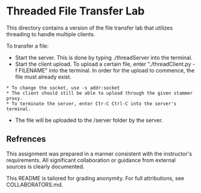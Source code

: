 # Threaded File Transfer Lab

This directory contains a version of the file transfer lab that utilizes
threading to handle multiple clients.

To transfer a file:
* Start the server. This is done by typing ./threadServer into the terminal.
* Start the client upload. To upload a certain file, enter "./threadClient.py -f
FILENAME" into the terminal. In order for the upload to commence, the file
must already exist.
~~~
* To change the socket, use -s addr:socket
* The client should still be able to upload through the given stammer proxy.
* To terminate the server, enter Ctr-C Ctrl-C into the server's terminal.
~~~
* The file will be uploaded to the /server folder by the server.

## Refrences

This assignment was prepared in a manner consistent with the instructor's
requirements. All significant collaboration or guidance from external sources
is clearly documented.

This README is tailored for grading anonymity. For full attributions, see
COLLABORATORS.md.

